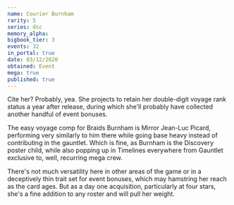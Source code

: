 ```yaml
---
name: Courier Burnham
rarity: 5
series: dsc
memory_alpha:
bigbook_tier: 3
events: 32
in_portal: true
date: 03/12/2020
obtained: Event
mega: true
published: true
---
```


Cite her? Probably, yea. She projects to retain her double-digit voyage rank status a year after release, during which she'll probably have collected another handful of event bonuses.

The easy voyage comp for Braids Burnham is Mirror Jean-Luc Picard, performing very similarly to him there while going base heavy instead of contributing in the gauntlet. Which is fine, as Burnham is the Discovery poster child, while also popping up in Timelines everywhere from Gauntlet exclusive to, well, recurring mega crew.

There's not much versatility here in other areas of the game or in a deceptively thin trait set for event bonuses, which may hamstring her reach as the card ages. But as a day one acquisition, particularly at four stars, she's a fine addition to any roster and will pull her weight.
